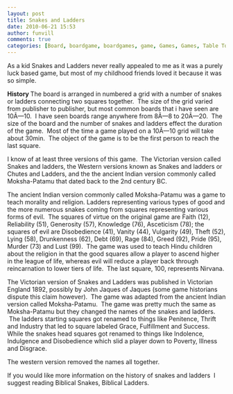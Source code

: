 ```yaml
---
layout: post
title: Snakes and Ladders
date: 2010-06-21 15:53
author: funvill
comments: true
categories: [Board, boardgame, boardgames, game, Games, Games, Table Top, Table Top]
---
```

As a kid Snakes and Ladders never really appealed to me as it was a purely luck based game, but most of my childhood friends loved it because it was so simple.

<strong>History
</strong>The board is arranged in numbered a grid with a number of snakes or ladders connecting two squares together.  The size of the grid varied from publisher to publisher, but most common boards that i have seen are 10Ã—10.  I have seen boards range anywhere from 8Ã—8 to 20Ã—20.  The size of the board and the number of snakes and ladders effect the duration of the game.  Most of the time a game played on a 10Ã—10 grid will take about 30min.  The object of the game is to be the first person to reach the last square.

I know of at least three versions of this game.  The Victorian version called Snakes and ladders, the Western versions known as Snakes and ladders or Chutes and Ladders, and the the ancient Indian version commonly called Moksha-Patamu that dated back to the 2nd century BC.

The ancient Indian version commonly called Moksha-Patamu was a game to teach morality and religion. Ladders representing various types of good and the more numerous snakes coming from squares representing various forms of evil.  The squares of virtue on the original game are Faith (12), Reliability (51), Generosity (57), Knowledge (76), Asceticism (78); the squares of evil are Disobedience (41), Vanity (44), Vulgarity (49), Theft (52), Lying (58), Drunkenness (62), Debt (69), Rage (84), Greed (92), Pride (95), Murder (73) and Lust (99).  The game was used to teach Hindu children about the religion in that the good squares allow a player to ascend higher in the league of life, whereas evil will reduce a player back through reincarnation to lower tiers of life.  The last square, 100, represents Nirvana.

The Victorian version of Snakes and Ladders was published in Victorian England 1892, possibly by John Jaques of Jaques (some game historians dispute this claim however).  The game was adapted from the ancient Indian version called Moksha-Patamu.  The game was pretty much the same as Moksha-Patamu but they changed the names of the snakes and ladders.  The ladders starting squares got renamed to things like Penitence, Thrift and Industry that led to square labeled Grace, Fulfillment and Success. While the snakes head squares got renamed to things like Indolence, Indulgence and Disobedience which slid a player down to Poverty, Illness and Disgrace.

The western version removed the names all together.

If you would like more information on the history of snakes and ladders  I suggest reading Biblical Snakes, Biblical Ladders.
